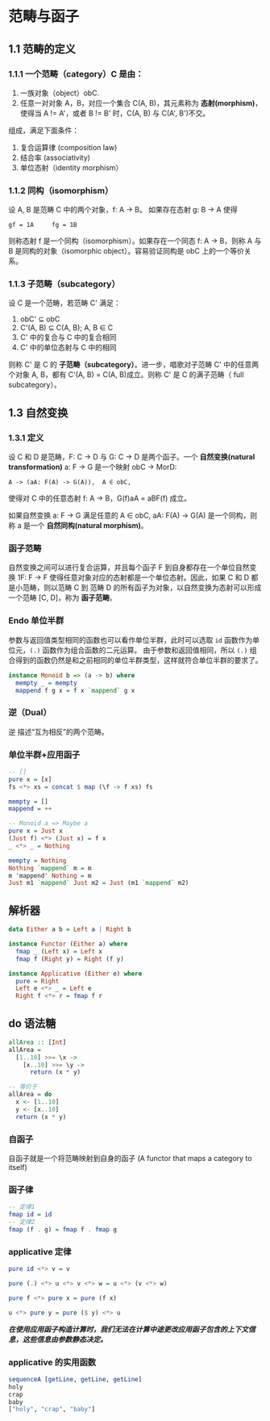 # 范畴与函子

## 1.1 范畴的定义

### 1.1.1 一个范畴（category）C 是由：

1. 一族对象（object）obC.
2. 任意一对对象 A，B，对应一个集合 C(A, B)，其元素称为 **态射(morphism)**，使得当 A != A'，或者 B != B' 时，C(A, B) 与 C(A', B')不交。

组成，满足下面条件：

1. 复合运算律 (composition law)
2. 结合率 (associativity)
3. 单位态射（identity morphism）


### 1.1.2 同构（isomorphism）

设 A, B 是范畴 C 中的两个对象，f: A -> B。 如果存在态射 g: B -> A 使得
```
gf = 1A     fg = 1B
```
则称态射 f 是一个同构（isomorphism）。如果存在一个同态 f: A -> B，则称 A 与 B 是同构的对象（isomorphic object）。容易验证同构是 obC 上的一个等价关系。

### 1.1.3 子范畴（subcategory）

设 C 是一个范畴，若范畴 C' 满足：
1. obC' ⊆ obC
2. C'(A, B) ⊆ C(A, B); A, B ∈ C
3. C' 中的复合与 C 中的复合相同
4. C' 中的单位态射与 C 中的相同

则称 C' 是 C 的 **子范畴（subcategory）**。进一步，唱歌对子范畴 C' 中的任意两个对象 A, B，都有 C'(A, B) = C(A, B)成立。则称 C' 是 C 的满子范畴（ full subcategory）。

## 1.3 自然变换

### 1.3.1 定义

设 C 和 D 是范畴，F: C -> D 与 G: C -> D 是两个函子。一个 **自然变换(natural transformation)** a: F -> G 是一个映射  obC -> MorD:
```
A -> (aA: F(A) -> G(A)),  A ∈ obC,
```
使得对 C 中的任意态射 f: A -> B，G(f)aA = aBF(f) 成立。

如果自然变换 a: F -> G 满足任意的 A ∈ obC, aA: F(A) -> G(A) 是一个同构，则称 a 是一个 **自然同构(natural morphism)**。

### 函子范畴

自然变换之间可以进行复合运算，并且每个函子 F 到自身都存在一个单位自然变换 1F: F -> F 使得任意对象对应的态射都是一个单位态射。因此，如果 C 和 D 都是小范畴，则以范畴 C 到 范畴 D 的所有函子为对象，以自然变换为态射可以形成一个范畴 [C, D]，称为 **函子范畴**。


### Endo 单位半群

参数与返回值类型相同的函数也可以看作单位半群，此时可以选取 ```id``` 函数作为单位元，```(.)``` 函数作为组合函数的二元运算。
由于参数和返回值相同，所以 ```(.)``` 组合得到的函数仍然是和之前相同的单位半群类型，这样就符合单位半群的要求了。

```haskell
instance Monoid b => (a -> b) where
  mempty _ = mempty
  mappend f g x = f x `mappend` g x
```

### 逆（Dual）

逆 描述“互为相反”的两个范畴。

### 单位半群+应用函子

```haskell
-- []
pure x = [x]
fs <*> xs = concat $ map (\f -> f xs) fs

mempty = []
mappend = ++

-- Monoid a => Maybe a
pure x = Just x
(Just f) <*> (Just x) = f x
_ <*> _ = Nothing

mempty = Nothing
Nothing `mappend` m = m
m 'mappend' Nothing = m
Just m1 `mappend` Just m2 = Just (m1 `mappend` m2)
```

## 解析器

```haskell
data Either a b = Left a | Right b

instance Functor (Either a) where
  fmap _ (Left x) = Left x
  fmap f (Right y) = Right (f y)

instance Applicative (Either e) where
  pure = Right
  Left e <*> _ = Left e
  Right f <*> r = fmap f r
```

## do 语法糖

```haskell
allArea :: [Int]
allArea =
  [1..10] >>= \x ->
    [x..10] >>= \y ->
      return (x * y)

-- 等价于
allArea = do
  x <- [1..10]
  y <- [x..10]
  return (x * y)
```

### 自函子

自函子就是一个将范畴映射到自身的函子 (A functor that maps a category to itself)

### 函子律

```haskell
-- 定律1
fmap id = id
-- 定律2
fmap (f . g) = fmap f . fmap g
```

### applicative 定律

```haskell
pure id <*> v = v

pure (.) <*> u <*> v <*> w = u <*> (v <*> w)

pure f <*> pure x = pure (f x)

u <*> pure y = pure ($ y) <*> u
```

***在使用应用函子构造计算时，我们无法在计算中途更改应用函子包含的上下文信息，这些信息由参数静态决定。***

### applicative 的实用函数

```haskell
sequenceA [getLine, getLine, getLine]
holy
crap
baby
["holy", "crap", "baby"]
```
